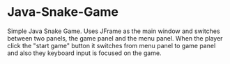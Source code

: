 # Java-Snake-Game
Simple Java Snake Game. Uses JFrame as the main window and switches between two panels, the game panel and the menu panel. When the player click the "start game" button it switches from menu panel to game panel and also they keyboard input is focused on the game.
